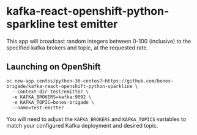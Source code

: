 # kafka-react-openshift-python-sparkline test emitter

This app will broadcast random integers between 0-100 (inclusive) to the
specified kafka brokers and topic, at the requested rate.

## Launching on OpenShift

```
oc new-app centos/python-36-centos7~https://github.com/bones-brigade/kafka-react-openshift-python-sparkline \
  --context-dir test/emitter \
  -e KAFKA_BROKERS=kafka:9092 \
  -e KAFKA_TOPIC=bones-brigade \
  --name=test-emitter
```

You will need to adjust the `KAFKA_BROKERS` and `KAFKA_TOPICS` variables to
match your configured Kafka deployment and desired topic.
